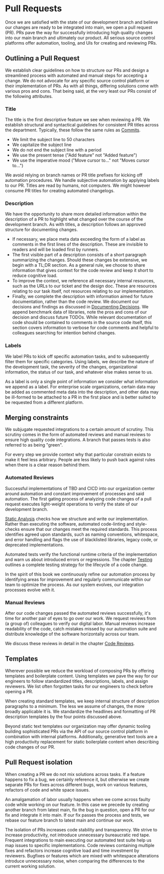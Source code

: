 # Pull Requests

Once we are satisfied with the state of our development branch and believe our changes are ready to be integrated into main, we open a pull request (PR). PRs pave the way for successfully introducing high quality changes into our main branch and ultimately our product. All serious source control platforms offer automation, tooling, and UIs for creating and reviewing PRs.

## Outlining a Pull Request

We establish clear guidelines on how to structure our PRs and design a streamlined process with automated and manual steps for accepting a change. We do not advocate for any specific source control platform or their implementation of PRs. As with all things, differing solutions come with various pros and cons. That being said, at the very least our PRs consist of the following attributes.

### Title

The title is the first descriptive feature we see when reviewing a PR. We establish structural and syntactical guidelines for consistent PR titles across the department. Typically, these follow the same rules as [Commits](./commits.md).

- We limit the subject line to 50 characters
- We capitalize the subject line
- We do not end the subject line with a period
- We use the present tense ("Add feature" not "Added feature")
- We use the imperative mood ("Move cursor to…" not "Moves cursor to…")

We avoid relying on branch names or PR title prefixes for kicking off automation procedures. We handle subjective automation by applying labels to our PR. Titles are read by humans, not computers. We might however consume PR titles for creating automated changelogs.

### Description

We have the opportunity to share more detailed information within the description of a PR to highlight what changed over the course of the development branch. As with titles, a description follows an approved structure for documenting changes.

- If necessary, we place meta data exceeding the form of a label as comments in the first lines of the description. These are invisible to readers and will be loaded first by runners.
- The first visible part of a description consists of a short paragraph summarizing the changes. Should these changes be extensive, we begin with a TL;DR section. As a general rule, we choose to share information that gives context for the code review and keep it short to reduce cognitive load.
- To improve the context, we reference all necessary internal resources, such as the URLs to our ticket and the design doc. These are resources relating to our task itself, not resources relating to our implementation.
- Finally, we complete the description with information aimed for future documentation, rather than the code review. We document our decisions and findings as discussed in [Documenting Decisions](). We append benchmark data of libraries, note the pros and cons of our decision and discuss future TODOs. While relevant documentation of code should be contained to comments in the source code itself, this section covers information to verbose for code comments and helpful to colleagues searching for intention behind changes.

### Labels

We label PRs to kick off specific automation tasks, and to subsequently filter them for specific categories. Using labels, we describe the nature of the development task, the severity of the changes, organizational information, the status of our task, and whatever else makes sense to us.

As a label is only a single point of information we consider what information we append as a label. For enterprise scale organizations, certain data may be added as commented meta data into the description, and other data may be ill-formed to be attached to a PR in the first place and is better suited to be requested from a different platform.

## Merging constraints

We subjugate requested integrations to a certain amount of scrutiny. This scrutiny comes in the form of automated reviews and manual reviews to ensure high quality code integrations. A branch that passes tests is also referred to as being "green".

For every step we provide context why that particular constrain exists to make it feel less arbitrary. People are less likely to push back against rules when there is a clear reason behind them.

### Automated Reviews

Successful implementations of TBD and CICD into our organization center around automation and constant improvement of processes and said automation. The first gating process of analyzing code changes of a pull request executes light-weight operations to verify the state of our development branch.

[Static Analysis]() checks how we structure and write our implementation. Rather than executing the software, automated code-linting and style-checks ensure that our changes meet the required standards. This process identifies agreed upon standards, such as naming conventions, whitespace, and error handling and flags the use of blacklisted libraries, legacy code, or deprecated implementations.

Automated tests verify the functional runtime criteria of the implementation and warn us about introduced errors or regressions. The chapter [Testing](./testing/README.md) outlines a complete testing strategy for the lifecycle of a code change.

In the spirit of this book we continuously refine our automation process by identifying areas for improvement and regularly communicate within our team to optimize the process. As our system evolves, our integration processes evolve with it.

### Manual Reviews

After our code changes passed the automated reviews successfully, it's time for another pair of eyes to go over our work. We request reviews from (a group of) colleagues to verify our digital labor. Manual reviews increase readability of the code, catch mistakes missed by our automation suite and distribute knowledge of the software horizontally across our team.

We discuss these reviews in detail in the chapter [Code Reviews]().

## Templates

Wherever possible we reduce the workload of composing PRs by offering templates and boilerplate content. Using templates we pave the way for our engineers to follow standardized titles, descriptions, labels, and assign reviewers. We list often forgotten tasks for our engineers to check before opening a PR.

When creating standard templates, we keep internal structure of description paragraphs to a minimum. The less we assume of changes, the more broadly applicable it is. We standardize the headlines and formatting of PR description templates by the four points discussed above.

Beyond static text templates our organization may offer dynamic tooling building sophisticated PRs via the API of our source control platform in combination with internal platforms. Additionally, generative text tools are a high productivity replacement for static boilerplate content when describing code changes of our PR.

## Pull Request isolation

When creating a PR we do not mix solutions across tasks. If a feature happens to fix a bug, we certainly reference it, but otherwise we create separate PRs for fixes across different bugs, work on various features, refactors of code and white space issues.

An amalgamation of labor usually happens when we come across faulty code while working on our feature. In this case we precede by creating another branch from latest main, fix the bug in question, open a PR for our fix and integrate it into main. If our fix passes the process and tests, we rebase our feature branch to latest main and continue our work.

The isolation of PRs increases code stability and transparency. We strive to increase productivity, not introduce unnecessary bureaucratic red tape. Frequent integrations to main executing our automated test suite help us map issues to specific implementations. Code reviews containing multiple fixes and refactors increase cognitive load and time investment by reviewers. Bugfixes or features which are mixed with whitespace alterations introduce unnecessary noise, when comparing the differences to the current working solution.

